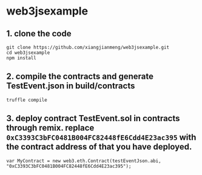 # web3jsexample

## 1. clone the code 

```
git clone https://github.com/xiangjianmeng/web3jsexample.git
cd web3jsexample
npm install
```

## 2. compile the contracts and generate TestEvent.json in build/contracts

```
truffle compile
```

## 3. deploy contract TestEvent.sol in contracts through remix. replace `0xC3393C3bFC0481B004FC82448fE6Cdd4E23ac395` with the contract address of that you have deployed.

```
var MyContract = new web3.eth.Contract(testEventJson.abi, "0xC3393C3bFC0481B004FC82448fE6Cdd4E23ac395");
```
